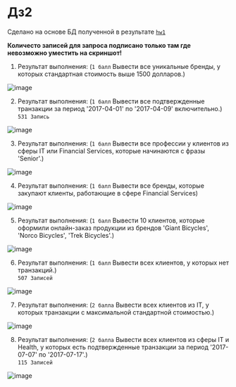 # Дз2

Сделано на основе БД полученной в результате [`hw1`](hw1)

**Количесто записей для запроса подписано только там где невозможно уместить на скриншот!**

1. Результат выполнения: (`1 балл` Вывести все уникальные бренды, у которых стандартная стоимость выше 1500 долларов.)

![image](https://github.com/mllightitup/sf_data_science/assets/43480503/84c0d84a-f65b-4867-a100-226fe7cbbfc7)

2. Результат выполнения: (`1 балл` Вывести все подтвержденные транзакции за период '2017-04-01' по '2017-04-09' включительно.)<br>`531 Запись`<br>

![image](https://github.com/mllightitup/sf_data_science/assets/43480503/15438180-b2c3-4e6a-a3e7-5158d5255f79)

3. Результат выполнения: (`1 балл` Вывести все профессии у клиентов из сферы IT или Financial Services, которые начинаются с фразы 'Senior'.)

![image](https://github.com/mllightitup/sf_data_science/assets/43480503/96f38af2-a078-4922-bcb8-5b8da25b511a)

4. Результат выполнения: (`1 балл` Вывести все бренды, которые закупают клиенты, работающие в сфере Financial Services)

![image](https://github.com/mllightitup/sf_data_science/assets/43480503/389481f4-4bd2-42d3-a84f-9d0ae43a1ab1)

5. Результат выполнения: (`1 балл` Вывести 10 клиентов, которые оформили онлайн-заказ продукции из брендов 'Giant Bicycles', 'Norco Bicycles', 'Trek Bicycles'.)

![image](https://github.com/mllightitup/sf_data_science/assets/43480503/369cba9a-2708-4e4f-a4e1-14db70e62af3)

6. Результат выполнения: (`1 балл` Вывести всех клиентов, у которых нет транзакций.)<br>`507 Записей`<br>

![image](https://github.com/mllightitup/sf_data_science/assets/43480503/4350e56a-3606-4d16-bc51-f2cd618cd27d)
   
7. Результат выполнения: (`2 балла` Вывести всех клиентов из IT, у которых транзакции с максимальной стандартной стоимостью.)

![image](https://github.com/mllightitup/sf_data_science/assets/43480503/13a47afe-6e1c-4814-bfcb-079c04fa9099)

8. Результат выполнения: (`2 балла` Вывести всех клиентов из сферы IT и Health, у которых есть подтвержденные транзакции за период '2017-07-07' по '2017-07-17'.)<br>`115 Записей`<br>

![image](https://github.com/mllightitup/sf_data_science/assets/43480503/e4515991-ecea-4e37-8821-69b5e6d64e4e)
